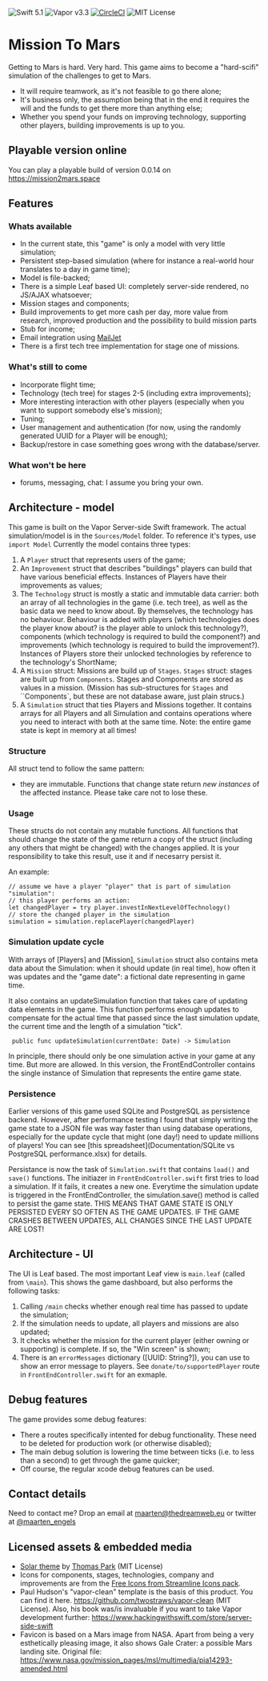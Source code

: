 ![Swift 5.1](http://img.shields.io/badge/swift-5.1-orange.svg) 
![Vapor v3.3](https://img.shields.io/badge/vapor-3.3-blue) [![CircleCI](https://circleci.com/gh/maartene/MissionToMars.svg?style=shield)](https://circleci.com/gh/maartene/MissionToMars) ![MIT License](http://img.shields.io/badge/license-MIT-brightgreen.svg) 

# Mission To Mars
Getting to Mars is hard. Very hard. This game aims to become a "hard-scifi" simulation of the challenges to get to Mars.
* It will require teamwork, as it's not feasible to go there alone;
* It's business only, the assumption being that in the end it requires the will and the funds to get there more than anything else;
* Whether you spend your funds on improving technology, supporting other players, building improvements is up to you.

## Playable version online
You can play a playable build of version 0.0.14 on https://mission2mars.space 

## Features
### Whats available
* In the current state, this "game" is only a model with very little simulation;
* Persistent step-based simulation (where for instance a real-world hour translates to a day in game time);
* Model is file-backed;
* There is a simple Leaf based UI: completely server-side rendered, no JS/AJAX whatsoever;
* Mission stages and components;
* Build improvements to get more cash per day, more value from research, improved production and the possibility to build mission parts
* Stub for income;
* Email integration using [MailJet](https://www.mailjet.com)
* There is a first tech tree implementation for stage one of missions.

### What's still to come
* Incorporate flight time;
* Technology (tech tree) for stages 2-5 (including extra improvements);
* More interesting interaction with other players (especially when you want to support somebody else's mission);
* Tuning;
* User management and authentication (for now, using the randomly generated UUID for a Player will be enough);
* Backup/restore in case something goes wrong with the database/server.

### What won't be here
* forums, messaging, chat: I assume you bring your own.

## Architecture - model
This game is built on the Vapor Server-side Swift framework.
The actual simulation/model is in the `Sources/Model` folder. To reference it's types, use `import Model`
Currently the model contains three types:
1. A `Player` struct that represents users of the game;
3. An `Improvement` struct that describes "buildings" players can build that have various beneficial effects. Instances of Players have their improvements as values;
4. The `Technology` struct is mostly a static and immutable data carrier: both an array of all technologies in the game (i.e. tech tree), as well as the basic data we need to know about. By themselves, the technology has no behaviour. Behaviour is added with players (which technologies does the player know about? is the player able to unlock this technology?), components (which technology is required to build the component?) and improvements (which technology is required to build the improvement?). Instances of Players store their unlocked technologies by reference to the technology's ShortName;
5. A `Mission` struct: Missions are build up of `Stages`. `Stages` struct: stages are built up from `Components`. Stages and Components are stored as values in a mission.
(Mission has sub-structures for `Stages` and ``Components`, but these are not database aware, just plain strucs.)
6. A `Simulation` struct that ties Players and Missions together. It contains arrays for all Players and all Simulation and contains operations where you need to interact with both at the same time. Note: the entire game state is kept in memory at all times!

### Structure
All struct tend to follow the same pattern:
* they are immutable. Functions that change state return *new instances* of the affected instance. Please take care not to lose these.

### Usage
These structs do not contain any mutable functions. All functions that should change the state of the game return a copy of the struct (including any others that might be changed) with the changes applied. 
It is your responsibility to take this result, use it and if necesarry persist it.

An example:
```
// assume we have a player "player" that is part of simulation "simulation": 
// this player performs an action:
let changedPlayer = try player.investInNextLevelOfTechnology()
// store the changed player in the simulation
simulation = simulation.replacePlayer(changedPlayer)
```

### Simulation update cycle
With arrays of [Players] and [Mission], `Simulation` struct also contains meta data about the Simulation: when it should update (in real time), how often it was updates and the "game date": a fictional date representing in game time. 

It also contains an updateSimulation function that takes care of updating data elements in the game. This function performs enough updates to compensate for the actual time that passed since the last simulation update, the current time and the length of a simulation "tick". 

```
 public func updateSimulation(currentDate: Date) -> Simulation
```

In principle, there should only be one simulation active in your game at any time. But more are allowed. In this version, the FrontEndController contains the single instance of Simulation that represents the entire game state.

### Persistence
Earlier versions of this game used SQLite and PostgreSQL as persistence backend. However, after performance testing I found that simply writing the game state to a JSON file was way faster than using database operations, especially for the update cycle that might (one day!) need to update millions of players! You can see [this spreadsheet](Documentation/SQLite vs PostgreSQL performance.xlsx) for details.

Persistance is now the task of `Simulation.swift` that contains `load()` and `save()` functions. The initiazer in `FrontEndController.swift` first tries to load a simulation. If it fails, it creates a new one. Everytime the simulation update is triggered in the FrontEndController, the simulation.save() method is called to persist the game state.
THIS MEANS THAT GAME STATE IS ONLY PERSISTED EVERY SO OFTEN AS THE GAME UPDATES. IF THE GAME CRASHES BETWEEN UPDATES, ALL CHANGES SINCE THE LAST UPDATE ARE LOST!

## Architecture - UI
The UI is Leaf based. The most important Leaf view is `main.leaf` (called from `\main`). This shows the game dashboard, but also performs the following tasks:
1. Calling `/main` checks  whether enough real time has passed to update the simulation;
2. If the simulation needs to update, all players and missions are also updated;
3. It checks whether the mission for the current player (either owning or supporting) is complete. If so, the "Win screen" is shown;
4. There is an `errorMessages` dictionary ([UUID: String?]), you can use to show an error message to players. See `donate/to/supportedPlayer` route in `FrontEndController.swift` for an exmaple.

## Debug features
The game provides some debug features:
* There a routes specifically intented for debug functionality. These need to be deleted for production work (or otherwise disabled);
* The main debug solution is lowering the time between ticks (i.e. to less than a second) to get through the game quicker;
* Off course, the regular xcode debug features can be used.

## Contact details
Need to contact me? Drop an email at maarten@thedreamweb.eu or twitter at [@maarten_engels](https://twitter.com/maarten_engels)

## Licensed assets & embedded media
* [Solar theme](https://bootswatch.com/solar/) by [Thomas Park](https://thomaspark.co/) (MIT License)
* Icons for components, stages, technologies, company and improvements are from the [Free Icons from Streamline Icons pack](https://www.streamlineicons.com/).
* Paul Hudson's "vapor-clean" template is the basis of this product. You can find it here. https://github.com/twostraws/vapor-clean (MIT License). Also, his book was/is invaluable if you want to take Vapor development further: https://www.hackingwithswift.com/store/server-side-swift  
* Favicon is based on a Mars image from NASA. Apart from being a very esthetically pleasing image, it also shows Gale Crater: a possible Mars landing site. Original file:  https://www.nasa.gov/mission_pages/msl/multimedia/pia14293-amended.html 

